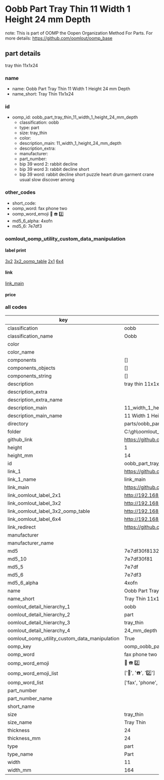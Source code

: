 # Oobb Part Tray Thin 11 Width 1 Height 24 mm Depth  

note: This is part of OOMP the Oopen Organization Method For Parts. For more details: https://github.com/oomlout/oomp_base

##  part details
  



tray thin 11x1x24



### name
* name: Oobb Part Tray Thin 11 Width 1 Height 24 mm Depth
* name_short: Tray Thin 11x1x24 
### id
* oomp_id: oobb_part_tray_thin_11_width_1_height_24_mm_depth
  * classification: oobb
  * type: part
  * size: tray_thin
  * color: 
  * description_main: 11_width_1_height_24_mm_depth
  * description_extra: 
  * manufacturer: 
  * part_number: 
  * bip 39 word 2: rabbit decline
  * bip 39 word 3: rabbit decline short
  * bip 39 word: rabbit decline short puzzle heart drum garment crane usual slow discover among

### other_codes
* short_code: 
* oomp_word: fax phone two
* oomp_word_emoji :fax: :phone: :two:
* md5_6_alpha: 4xofn
* md5_6: 7e7df3






### oomlout_oomp_utility_custom_data_manipulation
#### label print
[3x2](http://192.168.1.245:1112/?label=oomp%204xofn)
[3x2_oomp_table](http://192.168.1.108:1112/?label=oomp%204xofn)
[2x1](http://192.168.1.242:1112/?label=oomp%204xofn)
[6x4](http://192.168.1.55:1112/?label=oomp%204xofn)    

#### link

[link_main](https://github.com/oomlout/oomlout_oobb_version_4_generated_parts/tree/main/navigation_oomp/oobb/part/tray_thin/11_width_1_height_24_mm_depth/part)                              

#### price







### all codes 
| key | value |  
| --- | --- |  
| classification | oobb |  
| classification_name | Oobb |  
| color |  |  
| color_name |  |  
| components | [] |  
| components_objects | [] |  
| components_string | [] |  
| description | tray thin 11x1x24 |  
| description_extra |  |  
| description_extra_name |  |  
| description_main | 11_width_1_height_24_mm_depth |  
| description_main_name | 11 Width 1 Height 24 mm Depth |  
| directory | parts/oobb_part_tray_thin_11_width_1_height_24_mm_depth |  
| folder | C:\gh\oomlout_oobb_version_4_generated_parts\parts\oobb_part_tray_thin_11_width_1_height_24_mm_depth |  
| github_link | https://github.com/oomlout/oomlout_oomp_part_src/tree/main/parts/oobb_part_tray_thin_11_width_1_height_24_mm_depth |  
| height | 1 |  
| height_mm | 14 |  
| id | oobb_part_tray_thin_11_width_1_height_24_mm_depth |  
| link_1 | https://github.com/oomlout/oomlout_oobb_version_4_generated_parts/tree/main/navigation_oomp/oobb/part/tray_thin/11_width_1_height_24_mm_depth/part |  
| link_1_name | link_main |  
| link_main | https://github.com/oomlout/oomlout_oobb_version_4_generated_parts/tree/main/navigation_oomp/oobb/part/tray_thin/11_width_1_height_24_mm_depth/part |  
| link_oomlout_label_2x1 | http://192.168.1.242:1112/?label=oomp%204xofn |  
| link_oomlout_label_3x2 | http://192.168.1.245:1112/?label=oomp%204xofn |  
| link_oomlout_label_3x2_oomp_table | http://192.168.1.108:1112/?label=oomp%204xofn |  
| link_oomlout_label_6x4 | http://192.168.1.55:1112/?label=oomp%204xofn |  
| link_redirect | https://github.com/oomlout/oomlout_oobb_version_4_generated_parts/tree/main/parts/oobb_tray_thin_11_01_24 |  
| manufacturer |  |  
| manufacturer_name |  |  
| md5 | 7e7df30f81324bfd0e352aef8d8e3d81 |  
| md5_10 | 7e7df30f81 |  
| md5_5 | 7e7df |  
| md5_6 | 7e7df3 |  
| md5_6_alpha | 4xofn |  
| name | Oobb Part Tray Thin 11 Width 1 Height 24 mm Depth |  
| name_short | Tray Thin 11x1x24  |  
| oomlout_detail_hierarchy_1 | oobb |  
| oomlout_detail_hierarchy_2 | part |  
| oomlout_detail_hierarchy_3 | tray_thin |  
| oomlout_detail_hierarchy_4 | 24_mm_depth |  
| oomlout_oomp_utility_custom_data_manipulation | True |  
| oomp_key | oomp_oobb_part_tray_thin_11_width_1_height_24_mm_depth |  
| oomp_word | fax phone two |  
| oomp_word_emoji | :fax: :phone: :two: |  
| oomp_word_emoji_list | [':fax:', ':phone:', ':two:'] |  
| oomp_word_list | ['fax', 'phone', 'two'] |  
| part_number |  |  
| part_number_name |  |  
| short_name |  |  
| size | tray_thin |  
| size_name | Tray Thin |  
| thickness | 24 |  
| thickness_mm | 24 |  
| type | part |  
| type_name | Part |  
| width | 11 |  
| width_mm | 164 |  
